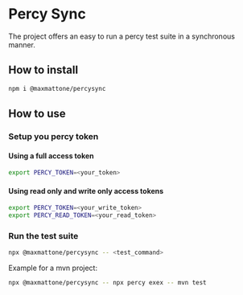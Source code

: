 # Percy Sync

The project offers an easy to run a percy test suite in a synchronous manner. 


## How to install

```bash
npm i @maxmattone/percysync
```

## How to use

### Setup you percy token

#### Using a full access token

```bash
export PERCY_TOKEN=<your_token>
```

#### Using read only and write only access tokens

```bash
export PERCY_TOKEN=<your_write_token>
export PERCY_READ_TOKEN=<your_read_token>
```

### Run the test suite

```bash
npx @maxmattone/percysync -- <test_command>
```

Example for a mvn project:

```bash
npx @maxmattone/percysync -- npx percy exex -- mvn test
```